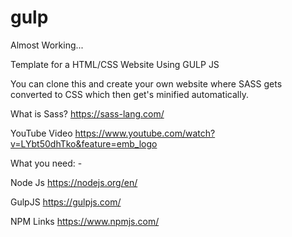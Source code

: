 # gulp


Almost Working...

Template for a HTML/CSS Website Using GULP JS

You can clone this and create your own website where SASS gets converted to CSS which then get's minified automatically.


What is Sass?
https://sass-lang.com/


YouTube Video
https://www.youtube.com/watch?v=LYbt50dhTko&feature=emb_logo

What you need: -

Node Js
https://nodejs.org/en/

GulpJS
https://gulpjs.com/

NPM Links
https://www.npmjs.com/
